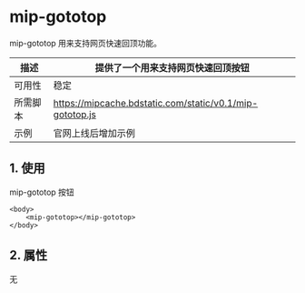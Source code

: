 # mip-gototop

mip-gototop 用来支持网页快速回顶功能。

描述|提供了一个用来支持网页快速回顶按钮
----|----
可用性|稳定
所需脚本|https://mipcache.bdstatic.com/static/v0.1/mip-gototop.js
示例|官网上线后增加示例


## 1. 使用

mip-gototop 按钮

```
<body>
    <mip-gototop></mip-gototop>
</body>
```

## 2. 属性

无

